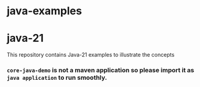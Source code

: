 # java-examples
# java-21
This repository contains Java-21 examples to illustrate the concepts

### `core-java-demo` is not a maven application so please import it as `java application` to run smoothly.
